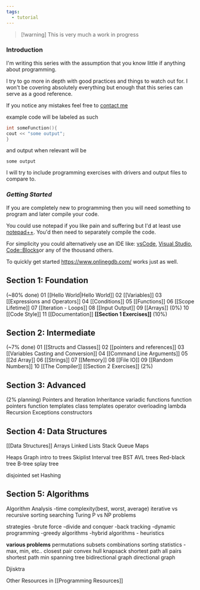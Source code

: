 ```yaml
---
tags:
  - tutorial
---
```

> [!warning] This is very much a work in progress 
### Introduction

I'm writing this series with the assumption that you know little if anything about programming. 

I try to go more in depth with good practices and things to watch out for.
I won't be covering absolutely everything but enough that this series can serve as a good reference.

If you notice any mistakes feel free to [contact me](Contact.md) 

example code will be labeled as such
``` c++
int someFunction(){
cout << "some output";
}
```
and output when relevant will be
```
some output
```

I will try to include programming exercises with drivers and 
output files to compare to.


### ***Getting Started***
If you are completely new to programming then you will need something to program and later compile your code.

You could use notepad if you like pain and suffering but I'd at least use [notepad++](https://notepad-plus-plus.org/). You'd then need to separately compile the code.

For simplicity you could alternatively use an IDE like: [vsCode](https://code.visualstudio.com/), [Visual Studio](https://visualstudio.microsoft.com/), [Code::Blocks](https://www.codeblocks.org/)or any of the thousand others.

To quickly get started https://www.onlinegdb.com/ works just as well.

## Section 1: Foundation 
(~80% done)
01 [[Hello World|Hello World]] 
02 [[Variables]] 
03 [[Expressions and Operators]] 
04 [[Conditions]] 
05 [[Functions]]
06 [[Scope Lifetime]] 
07 [[Iteration - Loops]] 
08 [[Input Output]]
09 [[Arrays]]  (0%)
10 [[Code Style]]
11 [[Documentation]]
 **[[Section 1 Exercises]]** (10%)
## Section 2: Intermediate
(~7% done)
 01 [[Structs and Classes]]
 02 [[pointers and references]]
 03 [[Variables Casting and Conversion]]
 04 [[Command Line Arguments]]
 05 [[2d Array]] 
 06 [[Strings]]
 07 [[Memory]] 
 08 [[File IO]] 
 09 [[Random Numbers]]
 10 [[The Compiler]]
[[Section 2 Exercises]] (2%)

## Section 3: Advanced
(2% planning)
Pointers and Iteration
Inheritance
variadic functions
function pointers
function templates
class templates
operator overloading
lambda
Recursion
Exceptions
constructors

## Section 4: Data Structures
[[Data Structures]] 
Arrays
Linked Lists
Stack
Queue
Maps

Heaps
Graph
intro to trees
Skiplist
Interval tree
BST
AVL trees
Red-black tree
B-tree
splay tree

disjointed set
Hashing


## Section 5: Algorithms
Algorithm Analysis
-time complexity(best, worst, average)
iterative vs recursive
sorting
searching
Turing
P vs NP problems

strategies
-brute force
-divide and conquer
-back tracking
-dynamic programming
-greedy algorithms
-hybrid algorithms - heuristics

**various problems**
permutations
subsets
combinations
sorting
statistics - max, min, etc..
closest pair
convex hull
knapsack
shortest path
all pairs shortest path
min spanning tree
bidirectional graph
directional graph

Djisktra





Other Resources in [[Programming Resources]]